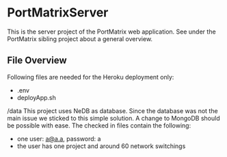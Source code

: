 # PortMatrixServer []()

This is the server project of the PortMatrix web application. See under the PortMatrix sibling project about a general overview.

## File Overview
 
Following files are needed for the Heroku deployment only:
* .env
* deployApp.sh

/data
This project uses NeDB as database. Since the database was not the main issue we sticked to this simple solution. A change to 
MongoDB should be possible with ease.
The checked in files contain the following:
* one user: a@a.a, password: a
* the user has one project and around 60 network switchings



